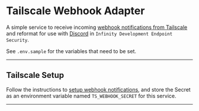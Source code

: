 # Tailscale Webhook Adapter

A simple service to receive incoming [webhook notifications from Tailscale](https://tailscale.com/kb/1213/webhooks/)
and reformat for use with [Discord](https://discord.com/) in ``Infinity Development Endpoint Security``.

See ``.env.sample`` for the variables that need to be set.

----

## Tailscale Setup
Follow the instructions to [setup webhook notifications](https://tailscale.com/kb/1213/webhooks/),
and store the Secret as an environment variable named `TS_WEBHOOK_SECRET` for this service.

----